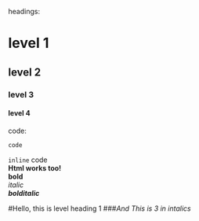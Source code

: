 headings:
# level 1
## level 2
### level 3
#### level 4
code:
```
code  
```  
`inline` code  
<b>Html works too!</b>  
**bold**  
_italic_  
***bolditalic***

#Hello, this is level heading 1
###_And This is 3 in intalics_

